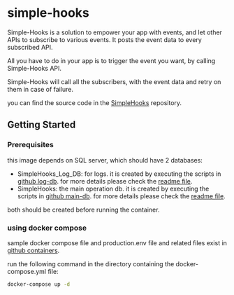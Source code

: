 # simple-hooks

Simple-Hooks is a solution to empower your app with events, and let other APIs to subscribe to various events.
It posts the event data to every subscribed API.

All you have to do in your app is to trigger the event you want, by calling Simple-Hooks API.

Simple-Hooks will call all the subscribers, with the event data and retry on them in case of failure.


you can find the source code in the [SimpleHooks](https://github.com/gnairooze/SimpleHooks) repository.

## Getting Started

### Prerequisites

this image depends on SQL server, which should have 2 databases:

- SimpleHooks_Log_DB: for logs. it is created by executing the scripts in [github log-db](https://github.com/gnairooze/SimpleHooks/tree/main/code/SQL/log-db). for more details please check the [readme file](https://github.com/gnairooze/SimpleHooks/blob/main/README.md).
- SimpleHooks: the main operation db. it is created by executing the scripts in [github main-db](https://github.com/gnairooze/SimpleHooks/tree/main/code/SQL/operation-db). for more details please check the [readme file](https://github.com/gnairooze/SimpleHooks/blob/main/README.md).

both should be created before running the container. 

### using docker compose

sample docker compose file and production.env file and related files exist in [github containers](https://github.com/gnairooze/SimpleHooks/tree/main/containers).

run the following command in the directory containing the docker-compose.yml file:

```bash
docker-compose up -d
```

